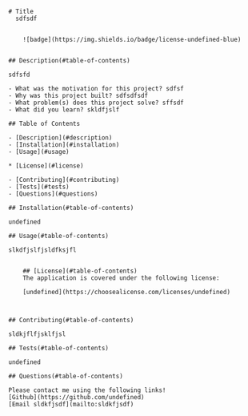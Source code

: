 
    # Title
      sdfsdf

    
        ![badge](https://img.shields.io/badge/license-undefined-blue)
        
    
    ## Description(#table-of-contents)

    sdfsfd 

    - What was the motivation for this project? sdfsf
    - Why was this project built? sdfsdfsdf
    - What problem(s) does this project solve? sffsdf
    - What did you learn? skldfjslf

    ## Table of Contents
     
    - [Description](#description)
    - [Installation](#installation)
    - [Usage](#usage)
    
    * [License](#license)
      
    - [Contributing](#contributing)
    - [Tests](#tests)
    - [Questions](#questions)

    ## Installation(#table-of-contents)

    undefined

    ## Usage(#table-of-contents)

    slkdfjslfjsldfksjfl

    
        ## [License](#table-of-contents)
        The application is covered under the following license:
        
        [undefined](https://choosealicense.com/licenses/undefined)
        
        

    ## Contributing(#table-of-contents)

    sldkjflfjsklfjsl

    ## Tests(#table-of-contents)

    undefined

    ## Questions(#table-of-contents)

    Please contact me using the following links!
    [Github](https://github.com/undefined)
    [Email sldkfjsdf](mailto:sldkfjsdf)
    